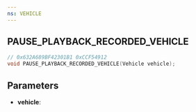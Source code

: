 ```yaml
---
ns: VEHICLE
---
```

## PAUSE_PLAYBACK_RECORDED_VEHICLE

```c
// 0x632A689BF42301B1 0xCCF54912
void PAUSE_PLAYBACK_RECORDED_VEHICLE(Vehicle vehicle);
```


## Parameters
* **vehicle**: 

